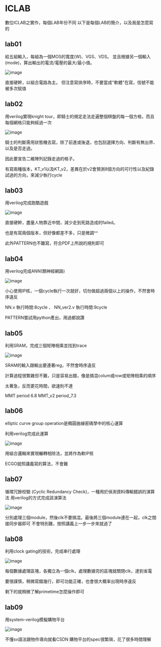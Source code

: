 # ICLAB
數位ICLAB之實作，每個LAB年份不同
以下是每個LAB的簡介，以及我是怎麼寫的

## lab01
給五組輸入，每組為一個MOS的寬度(W)、VGS、VDS。
並且根據另一個輸入(mode)，算出輸出的電流/電壓的最大/最小值。

![image](https://github.com/108350035/ICLAB/blob/main/lab1/lab1.PNG)

直接硬幹，以組合電路為主。
但注意寫排序時，不要當成"軟體"在寫，信號不能被多次賦值

## lab02
用verilog實現knight tour，即騎士的規定走法走遍整個棋盤的每一個方格，而且每個網格只能夠經過一次 

![image](https://github.com/108350035/ICLAB/blob/main/lab2/lab2.PNG)

騎士的判斷需用狀態機去寫，除了前進或後退，也包刮選擇方向、判斷有無出界、以及是否走過。 

因此要宣告二維陣列記錄走過的格子。

有寫兩種版本，KT_v1以及KT_v2，差異在於v2會預測8個方向的可行性以及紀錄試過的方向，來減少執行cycle

## lab03
用verilog完成跑酷遊戲

![image](https://github.com/108350035/ICLAB/blob/main/lab3/lab3.PNG)

直接硬幹，盡量人物靠近中間，減少走到死路造成的failed。

也是有寫兩個版本，但好像都差不多，只是微調^^

此外PATTERN也不難寫，符合PDF上所說的規則即可

## lab04
用verilog完成ANN(類神經網路)

![image](https://github.com/108350035/ICLAB/blob/main/lab4/lab4.PNG)

小心使用IP核，一個cycle執行一次就好，切勿做超過兩個以上的操作，不然會時序違反

NN.v 執行時間:8cycle 、 NN_ver2.v 執行時間:9cycle

PATTERN嘗試用python產出，用過都說讚

## lab05
利用SRAM，完成三個矩陣相乘並找到trace

![image](https://github.com/108350035/ICLAB/blob/main/lab5/lab5.PNG)

SRAM的輸入跟輸出要連著reg，不然會時序違反

計算過程很繁雜但不難，只是容易出錯，像是搞混colum或row或矩陣相乘的順序

太著急，反而更花時間，欲速則不達

MMT period 6.8   MMT_v2 period_7.3

## lab06
elliptic curve group operation是橢圓曲線密碼學中的核心運算

利用verilog完成此運算

![image](https://github.com/108350035/ICLAB/blob/main/lab6/lab6.PNG)

用組合邏輯來實現輾轉相除法，並將作為軟IP核

ECGO就照講義寫的算法，不會難

## lab07
循環冗餘校驗 (Cyclic Redundancy Check)，一種用於偵測資料傳輸錯誤的演算法
用verilog的方式完成該演算法

![image](https://github.com/108350035/ICLAB/blob/main/lab7/lab7.PNG)

分別處理三個module，然後clk不要搞混。最後將三個module連在一起，clk之間接同步器即可
不會特別難，按照講義上一步一步來就過了

## lab08
利用clock gating的技術，完成串行處理

![image](https://github.com/108350035/ICLAB/blob/main/lab8/lab8.PNG)

每個數據處理區塊，各獨立為一個clk，處理數據完的區塊就關閉clk，達到省電

要很謹慎，稍微寫錯幾行，即可功能正確，也會很大概率出現時序違反

剩下的就稍微了解primetime怎麼操作即可

## lab09
用system-verilog模擬購物平台

![image](https://github.com/108350035/ICLAB/blob/main/lab9/lab9.PNG)

不懂sv語法跟物件導向就看CSDN
購物平台的spec很繁瑣，花了很多時間理解




